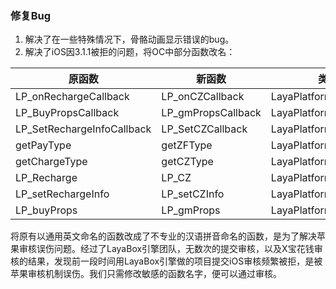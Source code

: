 
### 修复Bug
1. 解决了在一些特殊情况下，骨骼动画显示错误的bug。
2. 解决了iOS因3.1.1被拒的问题，将OC中部分函数改名：


| 原函数                 | 新函数      |     类                                |
| --------------------- | ---------- | ---------------------------------------- |
| LP_onRechargeCallback                | LP_onCZCallback| LayaPlatformCallback |
| LP_BuyPropsCallback            | LP_gmPropsCallback       | LayaPlatformCallback |
| LP_SetRechargeInfoCallback         | LP_SetCZCallback   | LayaPlatformCallback|
| getPayType              | getZFType       |  LayaPlatformInterface |
| getChargeType         | getCZType         |  LayaPlatformInterface |
| LP_Recharge       | LP_CZ     | LayaPlatformInterface |
| LP_setRechargeInfo             | LP_setCZInfo         | LayaPlatformInterface |
| LP_buyProps          | LP_gmProps    | LayaPlatformInterface |


将原有以通用英文命名的函数改成了不专业的汉语拼音命名的函数，是为了解决苹果审核误伤问题。经过了LayaBox引擎团队，无数次的提交审核，以及X宝花钱审核的结果，发现前一段时间用LayaBox引擎做的项目提交iOS审核频繁被拒，是被苹果审核机制误伤。我们只需修改敏感的函数名字，便可以通过审核。
